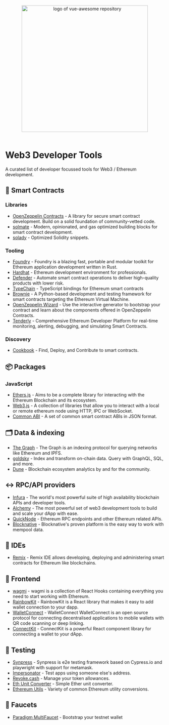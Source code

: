 <p align="center">
  <br>
  <img width="400" src="./assets/logo.png" alt="logo of vue-awesome repository">
  <br>
  <br>
</p>

# Web3 Developer Tools

A curated list of developer focussed tools for Web3 / Ethereum development.

## 📜 Smart Contracts
### Libraries
- [OpenZeppelin Contracts](https://github.com/OpenZeppelin/openzeppelin-contracts) - A library for secure smart contract development. Build on a solid foundation of community-vetted code.
- [solmate](https://github.com/transmissions11/solmate) - Modern, opinionated, and gas optimized building blocks for smart contract development.
- [solady](https://github.com/Vectorized/solady) - Optimized Solidity snippets.

### Tooling
- [Foundry](https://github.com/foundry-rs/foundry) - Foundry is a blazing fast, portable and modular toolkit for Ethereum application development written in Rust.
- [Hardhat](https://hardhat.org/) - Ethereum development environment for professionals.
- [Defender](https://www.openzeppelin.com/defender) - Automate smart contract operations to deliver high-quality products with lower risk.
- [TypeChain](https://github.com/dethcrypto/TypeChain) - TypeScript bindings for Ethereum smart contracts
- [Brownie](https://github.com/eth-brownie/brownie) - A Python-based development and testing framework for smart contracts targeting the Ethereum Virtual Machine.
- [OpenZeppelin Wizard](https://docs.openzeppelin.com/contracts/4.x/wizard) - Use the interactive generator to bootstrap your contract and learn about the components offered in OpenZeppelin Contracts.
- [Tenderly](https://tenderly.co/) - Comprehensive Ethereum Developer Platform for real-time monitoring, alerting, debugging, and simulating Smart Contracts.

### Discovery
- [Cookbook](https://www.cookbook.dev/) - Find, Deploy, and Contribute to smart contracts.

## 📦 Packages
### JavaScript
- [Ethers.js](https://github.com/ethers-io/ethers.js/) - Aims to be a complete library for interacting with the Ethereum Blockchain and its ecosystem.
- [Web3.js](https://github.com/web3/web3.js) - A collection of libraries that allow you to interact with a local or remote ethereum node using HTTP, IPC or WebSocket.
- [Common ABI](https://www.npmjs.com/package/@0xgafu/common-abi) - A set of common smart contract ABIs in JSON format.

## 🗂 Data & indexing
- [The Graph](https://thegraph.com/en/) - The Graph is an indexing protocol for querying networks like Ethereum and IPFS.
- [goldsky](https://goldsky.com/) - Index and transform on-chain data. Query with GraphQL, SQL, and more.
- [Dune](https://dune.com/) - Blockchain ecosystem analytics by and for the community.

## ↔️ RPC/API providers
- [Infura](https://infura.io/) - The world's most powerful suite of high availability blockchain APIs and developer tools.
- [Alchemy](https://www.alchemy.com/) - The most powerful set of web3 development tools to build and scale your dApp with ease.
- [QuickNode](https://www.quicknode.com/) - Ethereum RPC endpoints and other Ethereum related APIs.
- [Blocknative](https://www.blocknative.com/) - Blocknative's proven platform is the easy way to work with mempool data.

## 🧰 IDEs
- [Remix](https://remix-project.org/) - Remix IDE allows developing, deploying and administering smart contracts for Ethereum like blockchains.

## 🎨 Frontend
- [wagmi](https://wagmi.sh/) - wagmi is a collection of React Hooks containing everything you need to start working with Ethereum.
- [RainbowKit](https://www.rainbowkit.com/) - RainbowKit is a React library that makes it easy to add wallet connection to your dapp.
- [WalletConnect](https://walletconnect.com/products) - WalletConnect WalletConnect is an open source protocol for connecting decentralised applications to mobile wallets with QR code scanning or deep linking.
- [ConnectKit](https://docs.family.co/connectkit) - ConnectKit is a powerful React component library for connecting a wallet to your dApp.

## 🧪 Testing
- [Synpress](https://github.com/Synthetixio/synpress) - Synpress is e2e testing framework based on Cypress.io and playwright with support for metamask.
- [Impersonator](https://www.impersonator.xyz/) - Test apps using someone else's address.
- [Revoke.cash](https://revoke.cash/) - Manage your token allowances.
- [Eth Unit Converter](https://eth-converter.com/) - Simple Ether unit converter.
- [Ethereum Utils](https://eth-utils.com/unit) - Variety of common Ethereum utility conversions.

## 🤑 Faucets
- [Paradigm MultiFaucet](https://faucet.paradigm.xyz/) - Bootstrap your testnet wallet
